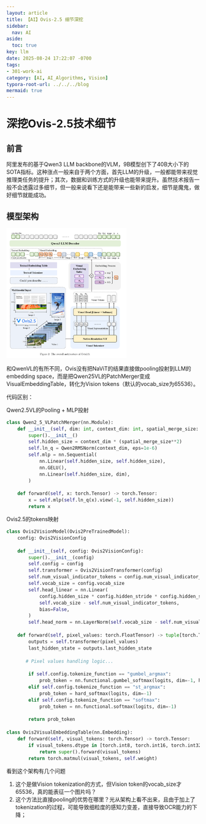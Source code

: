 ```yaml
---
layout: article
title: 【AI】Ovis-2.5 细节深挖
sidebar:
  nav: AI
aside:
  toc: true
key: llm
date: 2025-08-24 17:22:07 -0700
tags:
- 301-work-ai
category: [AI, AI_Algorithms, Vision]
typora-root-url: ../../../blog
mermaid: true
---
```


# 深挖Ovis-2.5技术细节

## 前言

阿里发布的基于Qwen3 LLM backbone的VLM，9B模型创下了40B大小下的SOTA指标。这种涨点一般来自于两个方面，首先LLM的升级，一般都能带来视觉推理类任务的提升；其次，数据和训练方式的升级也能带来提升。虽然技术报告一般不会透露过多细节，但一般来说看下还是能带来一些新的启发，细节是魔鬼，做好细节就能成功。

## 模型架构

<img src="/assets/images/image-20250825112222674.png" alt="image-20250825112222674" style="zoom: 33%;" />

和QwenVL的有所不同，Ovis没有把NaViT的结果直接做pooling投射到LLM的embedding space，而是把Qwen25VL的PatchMerger变成VisualEmbeddingTable，转化为Vision tokens（默认的vocab_size为65536）。

代码区别：

Qwen2.5VL的Pooling + MLP投射

```python
class Qwen2_5_VLPatchMerger(nn.Module):
    def __init__(self, dim: int, context_dim: int, spatial_merge_size: int = 2) -> None:
        super().__init__()
        self.hidden_size = context_dim * (spatial_merge_size**2)
        self.ln_q = Qwen2RMSNorm(context_dim, eps=1e-6)
        self.mlp = nn.Sequential(
            nn.Linear(self.hidden_size, self.hidden_size),
            nn.GELU(),
            nn.Linear(self.hidden_size, dim),
        )

    def forward(self, x: torch.Tensor) -> torch.Tensor:
        x = self.mlp(self.ln_q(x).view(-1, self.hidden_size))
        return x
```

Ovis2.5的tokens映射

```python
class Ovis2VisionModel(Ovis2PreTrainedModel):
    config: Ovis2VisionConfig

    def __init__(self, config: Ovis2VisionConfig):
        super().__init__(config)
        self.config = config
        self.transformer = Ovis2VisionTransformer(config)
        self.num_visual_indicator_tokens = config.num_visual_indicator_tokens
        self.vocab_size = config.vocab_size
        self.head_linear = nn.Linear(
            config.hidden_size * config.hidden_stride * config.hidden_stride,
            self.vocab_size - self.num_visual_indicator_tokens,
            bias=False,
        )
        self.head_norm = nn.LayerNorm(self.vocab_size - self.num_visual_indicator_tokens)

    def forward(self, pixel_values: torch.FloatTensor) -> tuple[torch.Tensor, torch.Tensor]:
        outputs = self.transformer(pixel_values)
        last_hidden_state = outputs.last_hidden_state

       # Pixel values handling logic...

        if self.config.tokenize_function == "gumbel_argmax":
            prob_token = nn.functional.gumbel_softmax(logits, dim=-1, hard=True)
        elif self.config.tokenize_function == "st_argmax":
            prob_token = hard_softmax(logits, dim=-1)
        elif self.config.tokenize_function == "softmax":
            prob_token = nn.functional.softmax(logits, dim=-1)

        return prob_token
      
class Ovis2VisualEmbeddingTable(nn.Embedding):
    def forward(self, visual_tokens: torch.Tensor) -> torch.Tensor:
        if visual_tokens.dtype in [torch.int8, torch.int16, torch.int32, torch.int64, torch.long]:
            return super().forward(visual_tokens)
        return torch.matmul(visual_tokens, self.weight)
```

看到这个架构有几个问题

1. 这个是做Vision tokenization的方式，但Vision token的vocab_size才65536，真的能表征一个图片吗？
2. 这个方法比直接pooling的优势在哪里？光从架构上看不出来，且由于加上了tokenization的过程，可能导致细粒度的感知力变差，直接导致OCR能力的下降；





